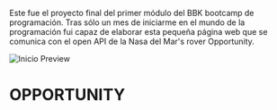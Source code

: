 Este fue el proyecto final del primer módulo del BBK bootcamp de programación. Tras sólo un mes de iniciarme en el mundo de la programación fui capaz de elaborar esta pequeña página web que se comunica con el open API de la Nasa del Mar's rover Opportunity.

![Inicio Preview](https://user-images.githubusercontent.com/76011428/113042478-3fa05d80-9169-11eb-9490-5501be5a023e.png)
# OPPORTUNITY

